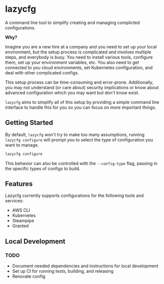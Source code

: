 # lazycfg

A command line tool to simplify creating and managing complicted configurations.

**Why?**

Imagine you are a new hire at a company and you need to set up your local
environment, but the setup process is complicated and involves multiple steps,
and everybody is busy. You need to install various tools, configure them, set up
your environment variables, etc. You also need to get connected to you cloud
environments, set Kubernetes configuration, and deal with other complicated
configs.

This setup process can be time-consuming and error-prone. Additionally, you may
not understand (or care about) security implications or know about advanced
configuration which you may want but don't know exist.

`lazycfg` aims to simplify all of this setup by providing a simple command line
interface to handle this for you so you can focus on more important things.

## Getting Started

By default, `lazycfg` won't try to make too many assumptions, running `lazycfg
configure` will prompt you to select the type of configuration you want to
manage.

```bash
lazycfg configure
```

This behavior can also be controlled with the `--config-type` flag, passing in
the specific types of configs to build.

## Features

Lazycfg currently supports configurations for the following tools and services:

- AWS CLI
- Kubernetes
- Steampipe
- Granted

## Local Development

### TODO

- Document needed dependencies and instructions for local development
- Set up CI for running tests, building, and releasing
- Renovate config
